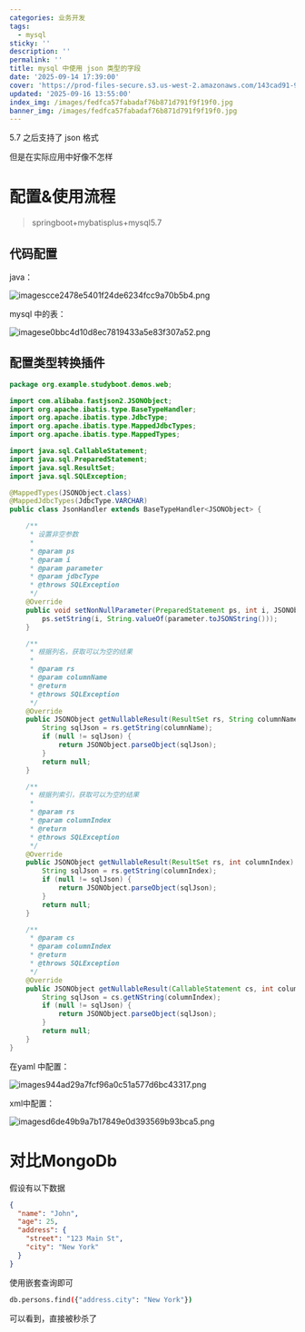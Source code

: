 ```yaml
---
categories: 业务开发
tags:
  - mysql
sticky: ''
description: ''
permalink: ''
title: mysql 中使用 json 类型的字段
date: '2025-09-14 17:39:00'
cover: 'https://prod-files-secure.s3.us-west-2.amazonaws.com/143cad91-961b-48b0-82dc-78fbb6eb5abe/deb71c7a-9910-435b-b686-00d0786e45d3/51711470_p0.jpg?X-Amz-Algorithm=AWS4-HMAC-SHA256&X-Amz-Content-Sha256=UNSIGNED-PAYLOAD&X-Amz-Credential=ASIAZI2LB466727NCKGJ%2F20250916%2Fus-west-2%2Fs3%2Faws4_request&X-Amz-Date=20250916T160043Z&X-Amz-Expires=3600&X-Amz-Security-Token=IQoJb3JpZ2luX2VjEBcaCXVzLXdlc3QtMiJHMEUCIAFvFnyFpIwXUcoQzzSPs2vZCrT6y3VEkw%2BXW58PVDB9AiEAvpIlh17qaNtgJsJWGuI%2B%2FVUcDl%2FrEi2PaSmCIdqvGrQqiAQIkP%2F%2F%2F%2F%2F%2F%2F%2F%2F%2FARAAGgw2Mzc0MjMxODM4MDUiDHkC8sMtFnJtZskChSrcA08OuxuNTt9m9SnB9he7ihajJFP6OHxfMB0bnE4%2F074dIgQmeePDqsjbzNsjgAWmXyEZk895F3Bllnf%2BKrv4DPi%2FAdchqy9RPqv3ng5D5jR3JTeqbY4qmh25sS4FU67fCfQ%2BEoKsG%2FaxMfhycy3i97vo7ID%2F2NCFLgcfzALXu5JAARTpE0QAy8XSxaE5xedBK1wE3wlNxIqlrIQsyH9OtCNQVGF4nKJP8adR0SYQZzYeoWzHeZ1uIGt%2B8OiMTffcpDTz1BUDxwlsoqQ264jx5zMWmLAlzCOsz6POR4vO8DhT6ZO5y%2FyarPkjO9wkawywCqjBbl7T2Ka%2BXihjAgh9kFsoyGZa5WeggENoQGFZ2y2uzpqVnHn3lYyqWYTqXpDtjOxd8hrj6j8rR2lP4GgDpMQ%2FsYLeCXd4bEEwz00ZSmzPKMhjx8E4PlxOBK%2FqaD4BKP2bVUKggrCK8ILiaLPwgDqxfRs%2FFu6l%2FnZS%2B81SJgmPHlP2atl5Sv5nhoSc9YE5GD1YZiSuR57wMhzIYcjgOzkTXIBd%2B3%2Fi0kgbxFPtXKfEYmgJmTMXBg1EKLBiqIJRtqXEupxJ%2BT6we9eCQcBX3%2B57uF8LDPtInIcH8XXW2jSMC%2B%2BvVujO5YWs6k68MPXppcYGOqUBHs6%2BHsjf8XT84OqnxuwI3Bx2Z0t7NyPet77pYzg%2FkwyObx14OB%2FqA8XHp1i2X3dZVWtH19T51RM9iCwzjOAaUDgHfTcw0IU25f6mhv%2FCuXQv55fopdsRQNcHOK8ivius5aY%2FLR7aHeX54pwpRoog9H%2BMb%2FhSHQcozkrE4ibBintr1zVDc8z2TYhCnQGUZhReVDx5GTumWg3HD4s%2B%2Bzx1TSALBpBM&X-Amz-Signature=6c565c9c9cddd0633eef427353000b508c54419636d30f598becde6c503680ff&X-Amz-SignedHeaders=host&x-amz-checksum-mode=ENABLED&x-id=GetObject'
updated: '2025-09-16 13:55:00'
index_img: /images/fedfca57fabadaf76b871d791f9f19f0.jpg
banner_img: /images/fedfca57fabadaf76b871d791f9f19f0.jpg
---
```


5.7 之后支持了 json 格式


但是在实际应用中好像不怎样


# 配置&使用流程

> springboot+mybatisplus+mysql5.7

## 代码配置


java：


![imagescce2478e5401f24de6234fcc9a70b5b4.png](/images/476a1133e7aaa3e257f0f6fe9cb407b6.png)


mysql 中的表：


![imagese0bbc4d10d8ec7819433a5e83f307a52.png](/images/e2532123fe03eee4705d5db2c2ecc85d.png)


## 配置类型转换插件


```java
package org.example.studyboot.demos.web;

import com.alibaba.fastjson2.JSONObject;
import org.apache.ibatis.type.BaseTypeHandler;
import org.apache.ibatis.type.JdbcType;
import org.apache.ibatis.type.MappedJdbcTypes;
import org.apache.ibatis.type.MappedTypes;

import java.sql.CallableStatement;
import java.sql.PreparedStatement;
import java.sql.ResultSet;
import java.sql.SQLException;

@MappedTypes(JSONObject.class)
@MappedJdbcTypes(JdbcType.VARCHAR)
public class JsonHandler extends BaseTypeHandler<JSONObject> {

    /**
     * 设置非空参数
     *
     * @param ps
     * @param i
     * @param parameter
     * @param jdbcType
     * @throws SQLException
     */
    @Override
    public void setNonNullParameter(PreparedStatement ps, int i, JSONObject parameter, JdbcType jdbcType) throws SQLException {
        ps.setString(i, String.valueOf(parameter.toJSONString()));
    }

    /**
     * 根据列名，获取可以为空的结果
     *
     * @param rs
     * @param columnName
     * @return
     * @throws SQLException
     */
    @Override
    public JSONObject getNullableResult(ResultSet rs, String columnName) throws SQLException {
        String sqlJson = rs.getString(columnName);
        if (null != sqlJson) {
            return JSONObject.parseObject(sqlJson);
        }
        return null;
    }

    /**
     * 根据列索引，获取可以为空的结果
     *
     * @param rs
     * @param columnIndex
     * @return
     * @throws SQLException
     */
    @Override
    public JSONObject getNullableResult(ResultSet rs, int columnIndex) throws SQLException {
        String sqlJson = rs.getString(columnIndex);
        if (null != sqlJson) {
            return JSONObject.parseObject(sqlJson);
        }
        return null;
    }

    /**
     * @param cs
     * @param columnIndex
     * @return
     * @throws SQLException
     */
    @Override
    public JSONObject getNullableResult(CallableStatement cs, int columnIndex) throws SQLException {
        String sqlJson = cs.getNString(columnIndex);
        if (null != sqlJson) {
            return JSONObject.parseObject(sqlJson);
        }
        return null;
    }
}
```


在yaml 中配置：


![images944ad29a7fcf96a0c51a577d6bc43317.png](/images/4d25cc1863ee3e3fa6ae7e6d4c2a6cf7.png)


xml中配置：


![imagesd6de49b9a7b17849e0d393569b93bca5.png](/images/1067c14ea63fdd81764edc7b0b6e9828.png)


# 对比MongoDb


假设有以下数据


```json
{
  "name": "John",
  "age": 25,
  "address": {
    "street": "123 Main St",
    "city": "New York"
  }
}
```


使用嵌套查询即可


```bash
db.persons.find({"address.city": "New York"})
```


可以看到，直接被秒杀了

